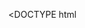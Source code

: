 DOCTYPE html>
<html dir="rtl" lang="ar">
<head>
<title>Page title</title>
<meta charset="UTF-8>
</head>
<body>
<h1>السلام عليكم</h1>
<ul>
<li>اهلا</li>
<video src="https:"//www.bing.com/images/search?q=pic+of+nature&id=13AACF36666E0F1D8D744235BEC80C64E9E80A5E&form=IQFRBA&first=1"poster="https://www.bing.com/images/search?q=pic+of+nature&id=13AACF36666E0F1D8D744235BEC80C64E9E80A5E&form=IQFRBA&first=1" width="600" height="400" preloaded controls loop>
